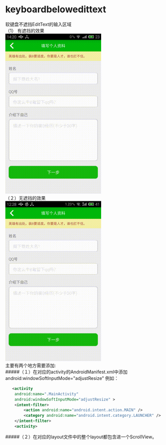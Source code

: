 # keyboardbelowedittext
软键盘不遮挡EditText的输入区域
<br/>（1） 有遮挡的效果<br/>
<img src='https://raw.githubusercontent.com/supermanmwg/keyboardbelowedittext/master/pic/edittext.gif'  width="300px" />
<br/>（２）无遮挡的效果<br/>
<img src='https://raw.githubusercontent.com/supermanmwg/keyboardbelowedittext/master/pic/edittext2.gif'  width="300px" />
<br/>
主要有两个地方需要添加:<br/>
#####（１）在对应的activity的AndroidManifest.xml中添加　
android:windowSoftInputMode="adjustResize"
例如：
```xml
   <activity
    android:name=".MainActivity"
    android:windowSoftInputMode="adjustResize" >
    <intent-filter>
        <action android:name="android.intent.action.MAIN" />
        <category android:name="android.intent.category.LAUNCHER" />
    </intent-filter>
    <activity>
```
  
#####（２）在对应的layout文件中的整个layout都包含进一个ScrollView。
